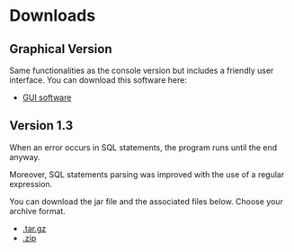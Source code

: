 # Downloads #

## Graphical Version ##
Same functionalities as the console version but includes a friendly user interface.
You can download this software here:
  * [GUI software](http://code.google.com/p/dbsynchro/downloads/detail?name=DbSynchroGui-1.0.jar&can=2&q=)

## Version 1.3 ##
When an error occurs in SQL statements, the program runs until the end anyway.

Moreover, SQL statements parsing was improved with the use of a regular expression.

You can download the jar file and the associated files below. Choose your archive format.
  * [.tar.gz](http://code.google.com/p/dbsynchro/downloads/detail?name=DbSyncrho-1.3.tar.gz&can=2&q=)
  * [.zip](http://code.google.com/p/dbsynchro/downloads/detail?name=DbSynchro-1.3.zip&can=2&q=)